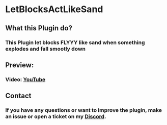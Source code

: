 # LetBlocksActLikeSand

<h2>What this Plugin do?</h2>
<h3>This Plugin let blocks FLYYY like sand when something explodes and fall smootly down</h3>

<h2>Preview:</h2>
<h3>Video: <a href="https://youtu.be/S16G-PrEtYI">YouTube</a></h3>

<h2>Contact</h2>
<h3>If you have any questions or want to improve the plugin, make an issue or open a ticket on my <a href="https://discord.gg/bXXVZbZC9J">Discord</a>.</h3>
